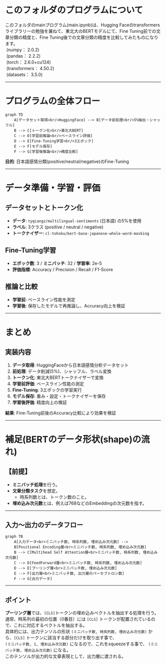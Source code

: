# このフォルダのプログラムについて

このフォルダのmainプログラム(main.ipynb)は、Hugging Faceのtransformersライブラリーの勉強を兼ねて、東北大のBERTモデルにて、Fine Tuning前での文章分類の精度と、Fine Tuning後での文章分類の精度を比較してみたものになります。<br>
&nbsp;(numpy： 2.0.2)<br>
&nbsp;(pandas： 2.2.2)<br>
&nbsp;(torch： 2.6.0+cu124)<br>
&nbsp;(transformers： 4.50.2)<br>
&nbsp;(datasets： 3.5.0)<br>


---

# プログラムの全体フロー

```mermaid
graph TD
    A[データセット取得<br/>HuggingFace] --> B[データ前処理<br/>5%抽出・シャッフル]
    B --> C[トークン化<br/>東北大BERT]
    C --> D[学習前推論<br/>ベースライン評価]
    D --> E[Fine-Tuning学習<br/>3エポック]
    E --> F[モデル保存]
    F --> G[学習後推論<br/>精度比較]
```

**目的**: 日本語感情分類(positive/neutral/negative)のFine-Tuning

---

# データ準備・学習・評価

## データセットとトークン化
- **データ**: `tyqiangz/multilingual-sentiments` (日本語) の5%を使用
- **ラベル**: 3クラス (positive / neutral / negative)
- **トークナイザー**: `cl-tohoku/bert-base-japanese-whole-word-masking`

## Fine-Tuning学習
- **エポック数**: 3 / **ミニバッチ**: 32 / **学習率**: 2e-5
- **評価指標**: Accuracy / Precision / Recall / F1-Score

## 推論と比較
- **学習前**: ベースライン性能を測定
- **学習後**: 保存したモデルで再推論し、Accuracy向上を検証

---

# まとめ

## 実装内容
1. **データ取得**: HuggingFaceから日本語感情分析データセット
2. **前処理**: データ削減(5%)、シャッフル、ラベル変換
3. **トークン化**: 東北大BERTトークナイザーで変換
4. **学習前評価**: ベースライン性能の測定
5. **Fine-Tuning**: 3エポックの学習実行
6. **モデル保存**: 重み・設定・トークナイザーを保存
7. **学習後評価**: 精度向上の検証

**結果**: Fine-Tuning前後のAccuracy比較により効果を検証

---

# 補足(BERTのデータ形状(shape)の流れ)

## 【前提】

- **ミニバッチ処理**を行う。
- **文章分類タスク**を想定。
  - 時系列数とは、トークン数のこと。
- **埋め込み次元数**とは、例えば768などのEmbeddingの次元数を指す。

---

## 入力〜出力のデータフロー

```mermaid
graph TB
    A[入力データ<br>ミニバッチ数, 時系列数, 埋め込み次元数] --> 
    B[Positional Encoding層<br>ミニバッチ数, 時系列数, 埋め込み次元数]
    B --> C[Multihead Self Attention層<br>ミニバッチ数, 時系列数, 埋め込み次元数]
    C --> D[FeedForward層<br>ミニバッチ数, 時系列数, 埋め込み次元数]
    D --> E[プーリング層<br>ミニバッチ数, 埋め込み次元数]
    E --> F[出力層<br>ミニバッチ数, 出力層のパーセプトロン数]
    F --> G[出力データ]
```

---

## ポイント

**プーリング層**では、`[CLS]`トークンの埋め込みベクトルを抽出する処理を行う。<br>
通常、時系列の最初の位置（0番目）には `[CLS]` トークンが配置されているので、これに対応するベクトルを抽出する。<br>
具体的には、出力テンソルの形状 `(ミニバッチ数, 時系列数, 埋め込み次元数)` から、`[CLS]` トークンに該当する部分だけを取り出す事で、<br>
 `(ミニバッチ数, 1, 埋め込み次元数)` になるので、これをsqueezeする事で、 `(ミニバッチ数, 埋め込み次元数)` になる。<br>
このテンソルが出力的な文章表現として、出力層に渡される。
